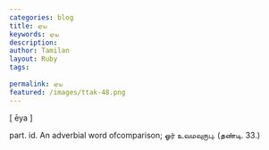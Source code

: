 ```yaml
---
categories: blog
title: ஏய
keywords: ஏய
description: 
author: Tamilan
layout: Ruby
tags: 
 
permalink: ஏய
featured: /images/ttak-48.png
---
```

  
[ ēya ]  
  
part. id. An adverbial word ofcomparison; ஓர் உவமவுருபு. (தண்டி. 33.)